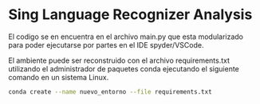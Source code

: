 # Sing Language Recognizer Analysis

El codigo se en encuentra en el archivo main.py que esta modularizado para poder ejecutarse por partes en el IDE spyder/VSCode.

El ambiente puede ser reconstruido con el archivo requirements.txt utilizando el administrador de paquetes conda ejecutando el siguiente comando en un sistema Linux.

```bash
conda create --name nuevo_entorno --file requirements.txt
```
